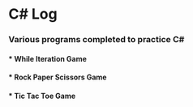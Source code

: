 # C# Log

### Various programs completed to practice C# 

#### * While Iteration Game
#### * Rock Paper Scissors Game
#### * Tic Tac Toe Game




